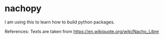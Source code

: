 # nachopy
I am using this to learn how to build python packages.

References:
Texts are taken from https://en.wikiquote.org/wiki/Nacho_Libre
